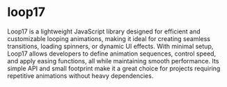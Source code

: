 <h1> loop17 </h1>
Loop17 is a lightweight JavaScript library designed for efficient and customizable looping animations, making it ideal for creating seamless transitions, loading spinners, or dynamic UI effects. With minimal setup, Loop17 allows developers to define animation sequences, control speed, and apply easing functions, all while maintaining smooth performance. Its simple API and small footprint make it a great choice for projects requiring repetitive animations without heavy dependencies.

